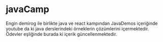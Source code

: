 # javaCamp 
Engin demirog ile birlikte java ve react kampından 
JavaDemos içeriğinde youtube da ki java derslerindeki örneklerin çözümlerini içermektedir. Ödevler eşliğinde burada ki içerik güncellenmektedir.
